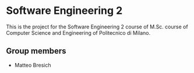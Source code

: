 # Software Engineering 2
This is the project for the Software Engineering 2 course of M.Sc. course of Computer Science and Engineering of Politecnico di Milano.

## Group members
* Matteo Bresich
